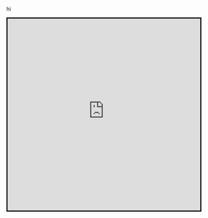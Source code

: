 hi

<iframe src="https://incognito-webproxy.herokuapp.com/" name="iFrame Name" scrolling="No" height="500px" width="100%" style="border:3px solid #000000;"></iframe>
